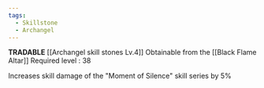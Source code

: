 ```yaml
---
tags:
  - Skillstone
  - Archangel
---
```

**TRADABLE**
[[Archangel skill stones Lv.4]]
Obtainable from the [[Black Flame Altar]]
Required level : 38

Increases skill damage of the "Moment of Silence" skill series by 5%
